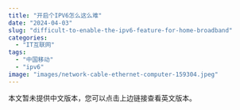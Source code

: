 ```yaml
---
title: "开启个IPV6怎么这么难"
date: "2024-04-03"
slug: "difficult-to-enable-the-ipv6-feature-for-home-broadband"
categories: 
  - "IT互联网"
tags: 
  - "中国移动"
  - "ipv6"
image: "images/network-cable-ethernet-computer-159304.jpeg"
---
```

本文暂未提供中文版本，您可以点击上边链接查看英文版本。